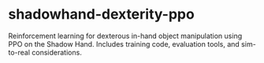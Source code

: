 # shadowhand-dexterity-ppo
Reinforcement learning for dexterous in-hand object manipulation using PPO on the Shadow Hand. Includes training code, evaluation tools, and sim-to-real considerations.
